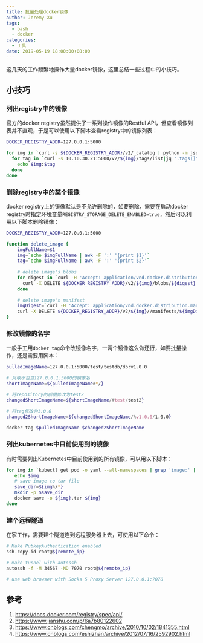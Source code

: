 ```yaml
---
title: 批量处理docker镜像
author: Jeremy Xu
tags:
  - bash
  - docker
categories:
  - 工具
date: 2019-05-19 18:00:00+08:00
---
```


这几天的工作频繁地操作大量docker镜像，这里总结一些过程中的小技巧。

## 小技巧

### 列出registry中的镜像

官方的docker registry虽然提供了一系列操作镜像的Restful API，但查看镜像列表并不直观，于是可以使用以下脚本查看registry中的镜像列表：

```bash
DOCKER_REGISTRY_ADDR=127.0.0.1:5000

for img in `curl -s ${DOCKER_REGISTRY_ADDR}/v2/_catalog | python -m json.tool | jq ".repositories[]" | tr -d '"'`; do
  for tag in `curl -s 10.10.30.21:5000/v2/${img}/tags/list|jq ".tags[]" | tr -d '"'`; do
    echo $img:$tag
  done
done
```

### 删除registry中的某个镜像

docker registry上的镜像默认是不允许删除的，如要删除，需要在启动docker registry时指定环境变量`REGISTRY_STORAGE_DELETE_ENABLED=true`，然后可以利用以下脚本删除镜像：

```bash
DOCKER_REGISTRY_ADDR=127.0.0.1:5000

function delete_image {
    imgFullName=$1
    img=`echo $imgFullName | awk -F ':' '{print $1}'`
    tag=`echo $imgFullName | awk -F ':' '{print $2}'`
    
    # delete image's blobs
    for digest in `curl -H 'Accept: application/vnd.docker.distribution.manifest.v2+json' -s ${DOCKER_REGISTRY_ADDR}/v2/${img}/manifests/${tag} | jq ".layers[].digest" | tr -d '"'`; do
      curl -X DELETE ${DOCKER_REGISTRY_ADDR}/v2/${img}/blobs/${digest}      
    done
    
    # delete image's manifest
    imgDigest=`curl -H 'Accept: application/vnd.docker.distribution.manifest.v2+json' -s ${DOCKER_REGISTRY_ADDR}/v2/${img}/manifests/${tag} | jq ".config.digest" | tr -d '"'`
    curl -X DELETE ${DOCKER_REGISTRY_ADDR}/v2/${img}//manifests/${imgDigest}
}
```

### 修改镜像的名字

一般手工用`docker tag`命令改镜像名字，一两个镜像这么做还行，如要批量操作，还是需要用脚本：

```bash
pulledImageName=127.0.0.1:5000/test/testdb/db:v1.0.0

# 只取不包含127.0.0.1:5000的镜像名
shortImageName=${pulledImageName#*/}

# 将repository的前缀修改为test2
changedShortImageName=${shortImageName/#test/test2}

# 将tag修改为1.0.0
changed2ShortImageName=${changedShortImageName/%v1.0.0/1.0.0}

docker tag $pulledImageName $changed2ShortImageName
```

### 列出kubernetes中目前使用到的镜像

有时需要列出Kubernetes中目前使用到的所有镜像，可以用以下脚本：

```bash
for img in `kubectl get pod -o yaml --all-namespaces | grep 'image:' | cut -c14- | sort | uniq`; do
   echo $img
   # save image to tar file
   save_dir=${img%/*}
   mkdir -p $save_dir
   docker save -o ${img}.tar ${img}
done
```

### 建个远程隧道

在家工作，需要建个隧道连到远程服务器上去，可使用以下命令：

```bash
# Make PubkeyAuthentication enabled
ssh-copy-id root@${remote_ip}

# make tunnel with autossh
autossh -f -M 34567 -ND 7070 root@${remote_ip}

# use web browser with Socks 5 Proxy Server 127.0.0.1:7070 
```

## 参考

1. <https://docs.docker.com/registry/spec/api/>
2. <https://www.jianshu.com/p/6a7b80122602>
3. <https://www.cnblogs.com/chengmo/archive/2010/10/02/1841355.html>
4. <https://www.cnblogs.com/eshizhan/archive/2012/07/16/2592902.html>